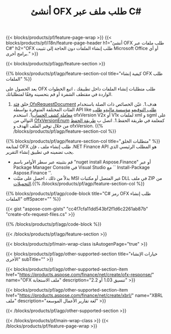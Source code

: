 ﻿---
title: أنشئ OFX طلب ملف عبر C#
description: نموذج التعليمات البرمجية لـ OFX طلب إنشاء ملف. استخدم API رمز المثال للدفعة OFX لإنشاء ملفات الطلب داخل التطبيقات المستندة إلى .NET. 
url: /ar/net/create/ofx-request/
family: finance
platformtag: net
feature: create
informat: OFX Request
outformat: 
otherformats: OFX Response
---
{{< blocks/products/pf/feature-page-wrap >}}
{{< blocks/products/pf/i18n/feature-page-header h1="أنشئ OFX طلب ملفات عبر C#" h2="OFX طلب إنشاء الملفات دون الحاجة إلى تثبيت Microsoft Office أو أي برامج أخرى." >}}

{{< blocks/products/pf/agp/feature-section >}}

{{% blocks/products/pf/agp/feature-section-col title="كيفية إنشاء OFX طلب الملفات" %}}

بعد الحصول على OFX طلب متطلبات إنشاء الملفات داخل تطبيقك ، اتبع الخطوات الواردة في مقتطف الشفرة أو قم بتحسينه وفقًا لمتطلباتك.

1. خلق [فئة OfxRequestDocument](https://apireference.aspose.com/finance/net/aspose.finance.ofx/ofxrequestdocument) هدف.1. عيّن الخصائص ذات الصلة باستخدام الفئات المختلفة المتوفرة بواسطة API like [طلب التوقيع](https://apireference.aspose.com/finance/net/aspose.finance.ofx.signon/signonrequest)و [مؤسسة مالية](https://apireference.aspose.com/finance/net/aspose.finance.ofx.signon/financialinstitution)و [طلب معاملة كشف الحساب](https://apireference.aspose.com/finance/net/aspose.finance.ofx.bank/statementtransactionrequest)1. استخدم ofxVersion V2x أو V1x لملفات xml و sgml على التوالي من [OfxVersionEnum](https://apireference.aspose.com/finance/net/aspose.finance.ofx/ofxversionenum) كمعلمة في طريقة الحفظ.1. اتصل ب [طريقة الحفظ](https://apireference.aspose.com/finance/net/aspose.finance.ofx/ofxrequestdocument/methods/save) من خلال توفير الملف الهدف و ofxVersion.
{{% /blocks/products/pf/agp/feature-section-col %}}

{{% blocks/products/pf/agp/feature-section-col title="متطلبات الخلق" %}}
لمتابعة OFX طلب إنشاء ملف ، فإن .NET Finance API هو المطلب الرئيسي الذي يجب تضمينه في تطبيق إنشاء التقرير. 
- قم بتثبيته عبر سطر الأوامر باسم "nuget install Aspose.Finance" أو عبر Package Manager Console في Visual Studio مع `` Install-Package Aspose.Finance ''.
- بدلاً من ذلك ، احصل على مثبّت MSI غير المتصل أو مكتبات DLL في ملف ZIP من [التحميلات](https://downloads.aspose.com/finance/net).{{% /blocks/products/pf/agp/feature-section-col %}}

{{% blocks/products/pf/agp/code-block title="C# رمز OFX طلب إنشاء الملفات" offSpacer="" %}}

{{< gist "aspose-com-gists" "cc4f7cfa11dd543bf2f1d6c2261ab87b" "create-ofx-request-files.cs" >}}

{{% /blocks/products/pf/agp/code-block %}}

{{< /blocks/products/pf/agp/feature-section >}}

{{< blocks/products/pf/main-wrap-class isAutogenPage="true" >}}

{{< blocks/products/pf/agp/other-supported-section title="خيارات الإنشاء الأخرى" subTitle="" >}}

{{< blocks/products/pf/agp/other-supported-section-item href="https://products.aspose.com/finance/net/create/ofx-response/" name="OFX ملف الاستجابة" description="تنسيق 1.03 أو 2.2" >}}

{{< blocks/products/pf/agp/other-supported-section-item href="https://products.aspose.com/finance/net/create/xbrl/" name="XBRL ملف" description="لغة تقارير الأعمال الموسعة" >}}


{{< /blocks/products/pf/agp/other-supported-section >}}

{{< /blocks/products/pf/main-wrap-class >}}
{{< /blocks/products/pf/feature-page-wrap >}}